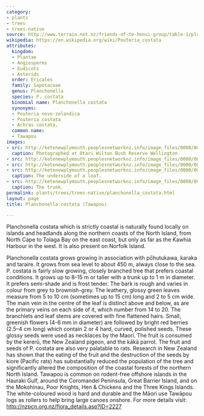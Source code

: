 ```yaml
---
category:
- plants
- trees
- trees-native
source: http://www.terrain.net.nz/friends-of-te-henui-group/table-1/planchonella-costata-tawapou.html
wikipedia: https://en.wikipedia.org/wiki/Pouteria_costata
attributes:
  kingdom:
  - Plantae
  - Angiosperms
  - Eudicots
  - Asterids
  order: Ericales
  family: Sapotaceae
  genus: Planchonella
  species: P. costata
  binomial name: Planchonella costata
  synonyms:
  - Pouteria novo-zelandica
  - Pouteria costata
  - Achras costata,
  common name:
  - Tawapou
images:
- src: http://ketenewplymouth.peoplesnetworknz.info/image_files/0000/0004/7059/Planchonella_costata__Tawapou-005.JPG
  caption: Photographed at Otari Wilton Bush Reserve Wellington
- src: http://ketenewplymouth.peoplesnetworknz.info/image_files/0000/0004/7054/Planchonella_costata__Tawapou-006.JPG
- src: http://ketenewplymouth.peoplesnetworknz.info/image_files/0000/0004/7039/Planchonella_costata__Tawapou-002.JPG
- src: http://ketenewplymouth.peoplesnetworknz.info/image_files/0000/0004/7044/Planchonella_costata__Tawapou-003.JPG
  caption: The underside of a leaf.
- src: http://ketenewplymouth.peoplesnetworknz.info/image_files/0000/0004/7049/Planchonella_costata__Tawapou-004.JPG
  caption: The trunk.
permalink: plants/trees/trees-native/planchonella_costata.html
layout: page
title: Planchonella costata (Tawapou)

---
```

Planchonella costata which is strictly coastal is naturally found locally on islands and headlands along the northern coasts of the North Island, from North Cape to Tolaga Bay on the east coast, but only as far as the Kawhia Harbour in the west. It is also present on Norfolk Island.

Planchonella costata grows growing in association with pōhutukawa, karaka and taraire. It grows from sea level to about 450 m, always close to the sea. 
P. costata is fairly slow growing, closely branched tree that prefers coastal conditions. It grows up to 8–15 m or taller with a trunk up to 1 m in diameter. It prefers semi-shade and is frost tender.
The bark is rough and varies in colour from grey to brownish-grey. 
The leathery, glossy green leaves measure from 5 to 10 cm (sometimes up to 15 cm) long and 2 to 5 cm wide. The main vein in the centre of the leaf is distinct above and below, as are the primary veins on each side of it, which number from 14 to 20. The branchlets and leaf stems are covered with fine flattened hairs. 
Small, greenish flowers (4-6 mm in diameter) are followed by bright red berries (2.5–4 cm long) which contain 2 or 4 hard, curved, polished seeds. These glossy seeds were used as necklaces by the Maori. 
The fruit is consumed by the kererū, the New Zealand pigeon, and the kākā parrot. The fruit and seeds of P. costata are also very palatable to rats. Research in New Zealand has shown that the eating of the fruit and the destruction of the seeds by kiore (Pacific rats) has substantially reduced the population of the tree and significantly altered the composition of the coastal forests of the northern North Island. Tawapou is common on rodent-free offshore islands in the Hauraki Gulf, around the Coromandel Peninsula, Great Barrier Island, and on the Mokohinau, Poor Knights, Hen &amp; Chickens and the Three Kings Islands.
The white-coloured wood is hard and durable and the Māori use Tawāpou logs as rollers to help bring large canoes onshore.
For more details visit: <a href="http://nzpcn.org.nz/flora_details.asp?ID=2227" target="_blank">http://nzpcn.org.nz/flora_details.asp?ID=2227</a>

